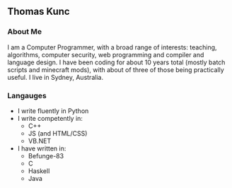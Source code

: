 ## Thomas Kunc

### About Me

I am a Computer Programmer, with a broad range of interests: teaching, algorithms, computer security, web programming and compiler and language design. I have been coding for about 10 years total (mostly batch scripts and minecraft mods), with about of three of those being practically useful. I live in Sydney, Australia. 

### Langauges

- I write fluently in Python
- I write competently in:
  - C++ 
  - JS (and HTML/CSS)
  - VB.NET
- I have written in: 
  - Befunge-83 
  - C
  - Haskell 
  - Java 
